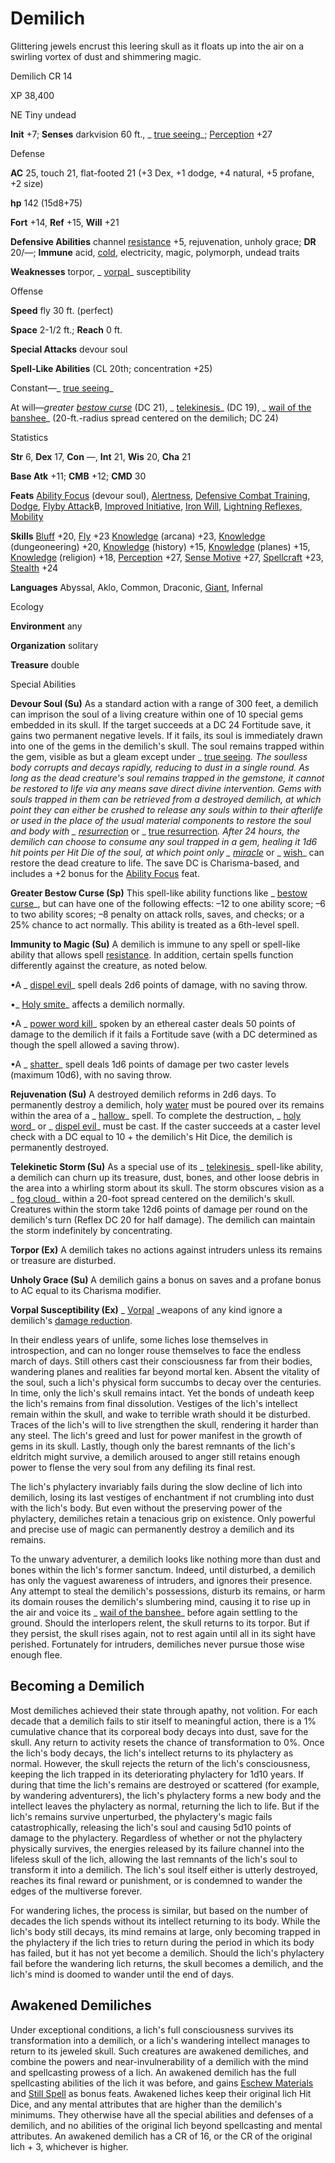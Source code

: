 # Demilich

Glittering jewels encrust this leering skull as it floats up into the air on a swirling vortex of dust and shimmering magic.

Demilich CR 14

XP 38,400

NE Tiny undead

**Init** +7; **Senses** darkvision 60 ft., _ [true seeing](spells/trueSeeing.md#_true-seeing)_; [Perception](skills/perception.md#_perception) +27

Defense

**AC** 25, touch 21, flat-footed 21 (+3 Dex, +1 dodge, +4 natural, +5 profane, +2 size)

**hp** 142 (15d8+75)

**Fort** +14, **Ref** +15, **Will** +21

**Defensive Abilities** channel [resistance](monsters/universalMonsterRules.md#_resistance) +5, rejuvenation, unholy grace; **DR** 20/—; **Immune** acid, [cold](monsters/creatureTypes.md#_cold-subtype), electricity, magic, polymorph, undead traits

**Weaknesses** torpor, _ [vorpal](magicItems/weapons.md#_vorpal)_ susceptibility

Offense

**Speed** fly 30 ft. (perfect)

**Space** 2-1/2 ft.; **Reach** 0 ft.

**Special Attacks** devour soul

**Spell-Like Abilities** (CL 20th; concentration +25)

Constant—_ [true seeing](spells/trueSeeing.md#_true-seeing)_

At will—_greater [bestow curse](spells/bestowCurse.md#_bestow-curse)_ (DC 21), _ [telekinesis](spells/telekinesis.md#_telekinesis)_ (DC 19), _ [wail of the banshee](spells/wailOfTheBanshee.md#_wail-of-the-banshee)_ (20-ft.-radius spread centered on the demilich; DC 24)

Statistics

**Str** 6, **Dex** 17, **Con** —, **Int** 21, **Wis** 20, **Cha** 21

**Base Atk** +11; **CMB** +12; **CMD** 30

**Feats** [Ability Focus](monsters/monsterFeats.md#_ability-focus) (devour soul), [Alertness](feats.md#_alertness), [Defensive Combat Training](feats.md#_defensive-combat-training), [Dodge](feats.md#_dodge), [Flyby Attack](monsters/monsterFeats.md#_flyby-attack)B, [Improved Initiative](feats.md#_improved-initiative), [Iron Will](feats.md#_iron-will), [Lightning Reflexes](feats.md#_lightning-reflexes), [Mobility](feats.md#_mobility)

**Skills** [Bluff](skills/bluff.md#_bluff) +20, [Fly](skills/fly.md#_fly) +23 [Knowledge](skills/knowledge.md#_knowledge) (arcana) +23, [Knowledge](skills/knowledge.md#_knowledge) (dungeoneering) +20, [Knowledge](skills/knowledge.md#_knowledge) (history) +15, [Knowledge](skills/knowledge.md#_knowledge) (planes) +15, [Knowledge](skills/knowledge.md#_knowledge) (religion) +18, [Perception](skills/perception.md#_perception) +27, [Sense Motive](skills/senseMotive.md#_sense-motive) +27, [Spellcraft](skills/spellcraft.md#_spellcraft) +23, [Stealth](skills/stealth.md#_stealth) +24

**Languages** Abyssal, Aklo, Common, Draconic, [Giant](monsters/creatureTypes.md#_giant-subtype), Infernal

Ecology

**Environment** any

**Organization** solitary

**Treasure** double

Special Abilities

**Devour Soul (Su)** As a standard action with a range of 300 feet, a demilich can imprison the soul of a living creature within one of 10 special gems embedded in its skull. If the target succeeds at a DC 24 Fortitude save, it gains two permanent negative levels. If it fails, its soul is immediately drawn into one of the gems in the demilich's skull. The soul remains trapped within the gem, visible as but a gleam except under _ [true seeing](spells/trueSeeing.md#_true-seeing)_. The soulless body corrupts and decays rapidly, reducing to dust in a single round. As long as the dead creature's soul remains trapped in the gemstone, it cannot be restored to life via any means save direct divine intervention. Gems with souls trapped in them can be retrieved from a destroyed demilich, at which point they can either be crushed to release any souls within to their afterlife or used in the place of the usual material components to restore the soul and body with _ [resurrection](spells/resurrection.md#_resurrection)_ or _ [true resurrection](spells/trueResurrection.md#_true-resurrection)_. After 24 hours, the demilich can choose to consume any soul trapped in a gem, healing it 1d6 hit points per Hit Die of the soul, at which point only _ [miracle](spells/miracle.md#_miracle)_ or _ [wish](spells/wish.md#_wish)_ can restore the dead creature to life. The save DC is Charisma-based, and includes a +2 bonus for the [Ability Focus](monsters/monsterFeats.md#_ability-focus) feat.

**Greater Bestow Curse (Sp)** This spell-like ability functions like _ [bestow curse](spells/bestowCurse.md#_bestow-curse)_, but can have one of the following effects: –12 to one ability score; –6 to two ability scores; –8 penalty on attack rolls, saves, and checks; or a 25% chance to act normally. This ability is treated as a 6th-level spell.

**Immunity to Magic (Su)** A demilich is immune to any spell or spell-like ability that allows spell [resistance](monsters/universalMonsterRules.md#_resistance). In addition, certain spells function differently against the creature, as noted below.

•A _ [dispel evil](spells/dispelEvil.md#_dispel-evil)_ spell deals 2d6 points of damage, with no saving throw.

•_ [Holy smite](spells/holySmite.md#_holy-smite)_ affects a demilich normally.

•A _ [power word kill](spells/powerWordKill.md#_power-word-kill)_ spoken by an ethereal caster deals 50 points of damage to the demilich if it fails a Fortitude save (with a DC determined as though the spell allowed a saving throw).

•A _ [shatter](spells/shatter.md#_shatter)_ spell deals 1d6 points of damage per two caster levels (maximum 10d6), with no saving throw.

**Rejuvenation (Su)** A destroyed demilich reforms in 2d6 days. To permanently destroy a demilich, holy [water](monsters/creatureTypes.md#_water-subtype) must be poured over its remains within the area of a _ [hallow](spells/hallow.md#_hallow)_ spell. To complete the destruction, _ [holy word](spells/holyWord.md#_holy-word)_ or _ [dispel evil](spells/dispelEvil.md#_dispel-evil)_ must be cast. If the caster succeeds at a caster level check with a DC equal to 10 + the demilich's Hit Dice, the demilich is permanently destroyed.

**Telekinetic Storm (Su)** As a special use of its _ [telekinesis](spells/telekinesis.md#_telekinesis)_ spell-like ability, a demilich can churn up its treasure, dust, bones, and other loose debris in the area into a whirling storm about its skull. The storm obscures vision as a _ [fog cloud](spells/fogCloud.md)_ within a 20-foot spread centered on the demilich's skull. Creatures within the storm take 12d6 points of damage per round on the demilich's turn (Reflex DC 20 for half damage). The demilich can maintain the storm indefinitely by concentrating.

**Torpor (Ex)** A demilich takes no actions against intruders unless its remains or treasure are disturbed.

**Unholy Grace (Su)** A demilich gains a bonus on saves and a profane bonus to AC equal to its Charisma modifier.

**Vorpal Susceptibility (Ex)** _ [Vorpal](magicItems/weapons.md#_vorpal) _weapons of any kind ignore a demilich's [damage reduction](monsters/universalMonsterRules.md#_damage-reduction-(ex-or-su)).

In their endless years of unlife, some liches lose themselves in introspection, and can no longer rouse themselves to face the endless march of days. Still others cast their consciousness far from their bodies, wandering planes and realities far beyond mortal ken. Absent the vitality of the soul, such a lich's physical form succumbs to decay over the centuries. In time, only the lich's skull remains intact. Yet the bonds of undeath keep the lich's remains from final dissolution. Vestiges of the lich's intellect remain within the skull, and wake to terrible wrath should it be disturbed. Traces of the lich's will to live strengthen the skull, rendering it harder than any steel. The lich's greed and lust for power manifest in the growth of gems in its skull. Lastly, though only the barest remnants of the lich's eldritch might survive, a demilich aroused to anger still retains enough power to flense the very soul from any defiling its final rest.

The lich's phylactery invariably fails during the slow decline of lich into demilich, losing its last vestiges of enchantment if not crumbling into dust with the lich's body. But even without the preserving power of the phylactery, demiliches retain a tenacious grip on existence. Only powerful and precise use of magic can permanently destroy a demilich and its remains.

To the unwary adventurer, a demilich looks like nothing more than dust and bones within the lich's former sanctum. Indeed, until disturbed, a demilich has only the vaguest awareness of intruders, and ignores their presence. Any attempt to steal the demilich's possessions, disturb its remains, or harm its domain rouses the demilich's slumbering mind, causing it to rise up in the air and voice its _ [wail of the banshee](spells/wailOfTheBanshee.md#_wail-of-the-banshee)_ before again settling to the ground. Should the interlopers relent, the skull returns to its torpor. But if they persist, the skull rises again, not to rest again until all in its sight have perished. Fortunately for intruders, demiliches never pursue those wise enough flee.

## Becoming a Demilich

Most demiliches achieved their state through apathy, not volition. For each decade that a demilich fails to stir itself to meaningful action, there is a 1% cumulative chance that its corporeal body decays into dust, save for the skull. Any return to activity resets the chance of transformation to 0%. Once the lich's body decays, the lich's intellect returns to its phylactery as normal. However, the skull rejects the return of the lich's consciousness, keeping the lich trapped in its deteriorating phylactery for 1d10 years. If during that time the lich's remains are destroyed or scattered (for example, by wandering adventurers), the lich's phylactery forms a new body and the intellect leaves the phylactery as normal, returning the lich to life. But if the lich's remains survive unperturbed, the phylactery's magic fails catastrophically, releasing the lich's soul and causing 5d10 points of damage to the phylactery. Regardless of whether or not the phylactery physically survives, the energies released by its failure channel into the lifeless skull of the lich, allowing the last remnants of the lich's soul to transform it into a demilich. The lich's soul itself either is utterly destroyed, reaches its final reward or punishment, or is condemned to wander the edges of the multiverse forever.

For wandering liches, the process is similar, but based on the number of decades the lich spends without its intellect returning to its body. While the lich's body still decays, its mind remains at large, only becoming trapped in the phylactery if the lich tries to return during the period in which its body has failed, but it has not yet become a demilich. Should the lich's phylactery fail before the wandering lich returns, the skull becomes a demilich, and the lich's mind is doomed to wander until the end of days.

## Awakened Demiliches

Under exceptional conditions, a lich's full consciousness survives its transformation into a demilich, or a lich's wandering intellect manages to return to its jeweled skull. Such creatures are awakened demiliches, and combine the powers and near-invulnerability of a demilich with the mind and spellcasting prowess of a lich. An awakened demilich has the full spellcasting abilities of the lich it was before, and gains [Eschew Materials](feats.md#_eschew-materials) and [Still Spell](feats.md#_still-spell) as bonus feats. Awakened liches keep their original lich Hit Dice, and any mental attributes that are higher than the demilich's minimums. They otherwise have all the special abilities and defenses of a demilich, and no abilities of the original lich beyond spellcasting and mental attributes. An awakened demilich has a CR of 16, or the CR of the original lich + 3, whichever is higher.

